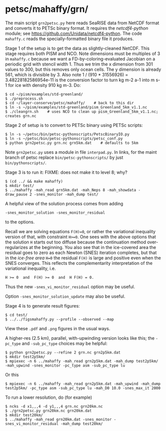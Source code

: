 petsc/mahaffy/grn/
==============

The main script `grn2petsc.py` here reads SeaRISE data from NetCDF format and
converts it to PETSc binary format.  It requires the _netcdf4-python_ module; see
https://github.com/Unidata/netcdf4-python.  The code `mahaffy.c` reads the
specially-formatted binary file it produces.

Stage 1 of the setup is to get the data as slightly-cleaned NetCDF.  This stage
requires both PISM and NCO.  Note dimensions must be multiples of 3 in
`mahaffy.c` because we want a FD-by-coloring-evaluated Jacobian on a periodic
grid with stencil width 1.  Thus we trim the x dimension from 301 values to 300,
but this removes only ocean cells.  The y dimension is already 561, which is
divisible by 3.  Also note 1 / (910 * 31556926) = 3.48228182586954e-11
is the conversion factor to turn  kg m-2 a-1  into  m s-1  for ice with
density 910 kg m-3.  Do:

    $ cd ~/pism/examples/std-greenland/
    $ ./preprocess.sh
    $ cd ~/layer-conserve/petsc/mahaffy/    # back to this dir
    $ ln -s ~/pism/examples/std-greenland/pism_Greenland_5km_v1.1.nc
    $ ./cleangrn.sh    # uses NCO to clean up pism_Greenland_5km_v1.1.nc; creates grn.nc

Stage 2 of setup is to convert to PETSc binary using PETSc scripts:

    $ ln -s ~/petsc/bin/petsc-pythonscripts/PetscBinaryIO.py
    $ ln -s ~/petsc/bin/petsc-pythonscripts/petsc_conf.py
    $ python grn2petsc.py grn.nc grn5km.dat    # defaults to 5km

Note `grn2petsc.py` uses a module in file `interpad.py`.  In links, for the
maint branch of petsc replace `bin/petsc-pythonscripts/` by just
`bin/pythonscripts/`.

Stage 3 is to run it:  FIXME: does not make it to level 8; why?

    $ (cd ../ && make mahaffy)
    $ mkdir test/
    $ ../mahaffy -mah_read grn5km.dat -mah_Neps 8 -mah_showdata -draw_pause 2 -snes_monitor -mah_dump test/

A helpful view of the solution process comes from adding

    -snes_monitor_solution -snes_monitor_residual

to the options.

Recall we are solving equations `F(H)=0`, or rather the
variational inequality version of that, with constraint `H>=0`.  One sees with
the above options that the solution `H` starts out too diffuse because
the continuation method over-regularizes at the beginning.  You also see that
in the ice-covered area the residual goes to zero as each Newton (SNES)
iteration completes, but that in the _ice-free area_ `H=0` the residual `F(H)`
is large and positive even when the SNES converges.  This reflects the
complementarity interpretation of the variational inequality, i.e.

    H >= 0  and  F(H) >= 0  and  H F(H) = 0.

Thus the new `-snes_vi_monitor_residual` option may be useful.

Option `-snes_monitor_solution_update` may also be useful.

Stage 4 is to generate result figures:

    $ cd test/
    $ ../../figsmahaffy.py --profile --observed --map

View these `.pdf` and `.png` figures in the usual ways.

A higher-res (2.5 km), parallel, with-upwinding version looks like this; the `-pc_type` and
`-sub_pc_type` choices may be helpful:

    $ python grn2petsc.py --refine 2 grn.nc grn2p5km.dat
    $ mkdir test2p5km/
    $ mpiexec -n 6 ../mahaffy -mah_read grn2p5km.dat -mah_dump test2p5km/ -mah_upwind -snes_monitor -pc_type asm -sub_pc_type lu

Or this

    $ mpiexec -n 6 ../mahaffy -mah_read grn2p5km.dat -mah_upwind -mah_dump test2p5km/ -pc_type asm -sub_pc_type lu -mah_D0 10.0 -snes_max_it 2000

To run a lower resolution, do (for example)

    $ ncks -d x1,,,4 -d y1,,,4 grn.nc grn20km.nc
    $ ./grn2petsc.py grn20km.nc grn20km.dat
    $ mkdir test20km/
    $ ../mahaffy -mah_read grn20km.dat -snes_monitor -snes_vi_monitor_residual -mah_dump test20km/

